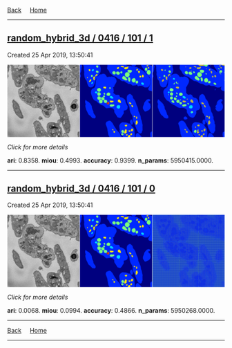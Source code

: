 
[Back](..)&nbsp;&nbsp;&nbsp;&nbsp;&nbsp;[Home](https://leapmanlab.github.io/snapshots)

---

<div class="summary"><a href="1"><h2>random_hybrid_3d / 0416 / 101 / 1</h2></a><p>Created 25 Apr 2019, 13:50:41
</p><a href="1"><img src="1/media/summary.png" align="center"></a><p>
<i>Click for more details</i>
</p></div>

**ari**: 0.8358. **miou**: 0.4993. **accuracy**: 0.9399. **n_params**: 5950415.0000. 

---

<div class="summary"><a href="0"><h2>random_hybrid_3d / 0416 / 101 / 0</h2></a><p>Created 25 Apr 2019, 13:50:41
</p><a href="0"><img src="0/media/summary.png" align="center"></a><p>
<i>Click for more details</i>
</p></div>

**ari**: 0.0068. **miou**: 0.0994. **accuracy**: 0.4866. **n_params**: 5950268.0000. 

---

[Back](..)&nbsp;&nbsp;&nbsp;&nbsp;&nbsp;[Home](https://leapmanlab.github.io/snapshots)

---